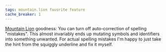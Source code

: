 ```yaml
---
tags: mountain.lion favorite feature
cache_breaker: 1
---
```


[Mountain Lion](/wiki/Mountain_Lion) goodness: You can turn off auto-correction of spelling "mistakes". This almost invariably ends up mutating symbols and identifiers into something unwanted. For actual spelling mistakes I'm happy to just take the hint from the squiggly underline and fix it myself.
